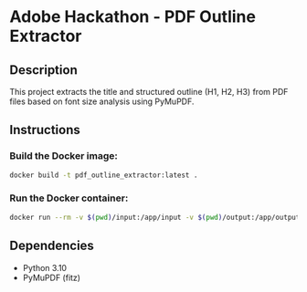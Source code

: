 
# Adobe Hackathon - PDF Outline Extractor

## Description
This project extracts the title and structured outline (H1, H2, H3) from PDF files based on font size analysis using PyMuPDF.

## Instructions

### Build the Docker image:

```bash
docker build -t pdf_outline_extractor:latest .
```

### Run the Docker container:

```bash
docker run --rm -v $(pwd)/input:/app/input -v $(pwd)/output:/app/output --network none pdf_outline_extractor:latest
```

## Dependencies
- Python 3.10
- PyMuPDF (fitz)

